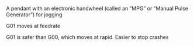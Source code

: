 A pendant with an electronic handwheel (called an “MPG” or “Manual Pulse Generator”) for jogging

G01 moves at feedrate

G01 is safer than G00, which moves at rapid.  Easier to stop crashes
